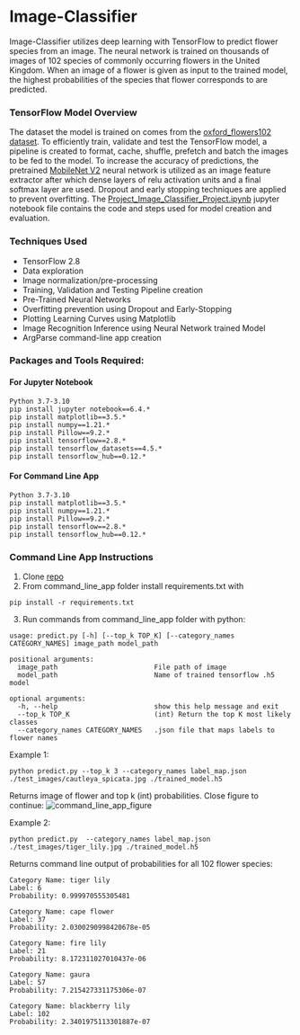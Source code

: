 # Image-Classifier

Image-Classifier utilizes deep learning with TensorFlow to predict flower species
from an image. The neural network is trained on thousands of images of 102 species
of commonly occurring flowers in the United Kingdom. When an image of a flower is
given as input to the trained model, the highest probabilities of the species that
flower corresponds to are predicted.

### TensorFlow Model Overview

The dataset the model is trained on comes from the
[oxford_flowers102 dataset](https://www.tensorflow.org/datasets/catalog/oxford_flowers102).
To efficiently train, validate and test the TensorFlow model, a pipeline is
created to format, cache, shuffle, prefetch and batch the images to be fed to the
model. To increase the accuracy of predictions, the pretrained
[MobileNet V2](https://tfhub.dev/google/tf2-preview/mobilenet_v2/feature_vector/4)
neural network is utilized as an image feature extractor after which dense layers
of relu activation units and a final softmax layer are used. Dropout and early
stopping techniques are applied to prevent overfitting.
The [Project_Image_Classifier_Project.ipynb](https://github.com/DanielPFlorian/Image-Classifier/blob/main/Project_Image_Classifier_Project.ipynb)
jupyter notebook file contains the code and steps used for model creation and
evaluation.

### Techniques Used

- TensorFlow 2.8
- Data exploration
- Image normalization/pre-processing
- Training, Validation and Testing Pipeline creation
- Pre-Trained Neural Networks
- Overfitting prevention using Dropout and Early-Stopping
- Plotting Learning Curves using Matplotlib
- Image Recognition Inference using Neural Network trained Model
- ArgParse command-line app creation

### Packages and Tools Required:

#### For Jupyter Notebook
```
Python 3.7-3.10
pip install jupyter notebook==6.4.*
pip install matplotlib==3.5.*
pip install numpy==1.21.*
pip install Pillow==9.2.*
pip install tensorflow==2.8.*
pip install tensorflow_datasets==4.5.*
pip install tensorflow_hub==0.12.*
```
#### For Command Line App
```
Python 3.7-3.10
pip install matplotlib==3.5.*
pip install numpy==1.21.*
pip install Pillow==9.2.*
pip install tensorflow==2.8.*
pip install tensorflow_hub==0.12.*
```
### Command Line App Instructions
1. Clone [repo](https://github.com/DanielPFlorian/Image-Classifier.git)
2. From command_line_app folder install requirements.txt with
```
pip install -r requirements.txt
```
3. Run commands from command_line_app folder with python:
```
usage: predict.py [-h] [--top_k TOP_K] [--category_names CATEGORY_NAMES] image_path model_path

positional arguments:
  image_path                        File path of image
  model_path                        Name of trained tensorflow .h5 model

optional arguments:
  -h, --help                        show this help message and exit
  --top_k TOP_K                     (int) Return the top K most likely classes
  --category_names CATEGORY_NAMES   .json file that maps labels to flower names
```
Example 1:
  ```
  python predict.py --top_k 3 --category_names label_map.json ./test_images/cautleya_spicata.jpg ./trained_model.h5
  ```
Returns image of flower and top k (int) probabilities. Close figure to continue:
![command_line_app_figure](https://github.com/DanielPFlorian/Image-Classifier/blob/main/assets/command_line_app_figure.jpeg)

Example 2:
```
python predict.py  --category_names label_map.json ./test_images/tiger_lily.jpg ./trained_model.h5
```
Returns command line output of probabilities for all 102 flower species:
```
Category Name: tiger lily
Label: 6
Probability: 0.999970555305481

Category Name: cape flower
Label: 37
Probability: 2.0300290998420678e-05

Category Name: fire lily
Label: 21
Probability: 8.172311027010437e-06

Category Name: gaura
Label: 57
Probability: 7.215427331175306e-07

Category Name: blackberry lily
Label: 102
Probability: 2.3401975113301887e-07
```
